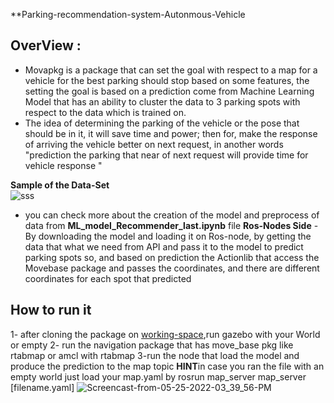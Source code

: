 **Parking-recommendation-system-Autonmous-Vehicle
## OverView :
- Movapkg is a package that can set the goal with respect to a map for a vehicle for the best parking should stop based on some features, the setting the goal is based on a prediction come from Machine Learning Model that has an ability to cluster the data to  3 parking spots with respect to the data which is trained on. 
- The idea of determining the parking of the vehicle or the pose that should be in it, it will save time and power; then for, make the response of arriving the vehicle better on next request, in another words "prediction the parking that near of next request will provide time for vehicle response "
  
**Sample of the Data-Set**  
![sss](https://user-images.githubusercontent.com/28098904/170249835-b28614e5-211e-4644-a013-682d5168ab81.PNG)

- you can check more about the creation of the model and preprocess of data from **ML_model_Recommender_last.ipynb** file 
**Ros-Nodes Side**
-By downloading the model and loading it on Ros-node, by getting the data that what we need from API and pass it to the model to predict parking spots so, and based on  prediction the Actionlib that access the Movebase package and passes the coordinates, and there are different coordinates for each spot that predicted
## How to run it
1- after cloning the package on [working-space](http://wiki.ros.org/catkin/Tutorials/create_a_workspace),run gazebo with your World or empty
2- run the navigation package that has move_base pkg like rtabmap  or amcl with rtabmap
3-run the node that load the model and produce the prediction to the map topic 
**HINT**in case you ran the file with an empty world just load your map.yaml by rosrun map_server map_server [filename.yaml]
![Screencast-from-05-25-2022-03_39_56-PM](https://user-images.githubusercontent.com/28098904/170280075-0171219c-5269-4c5a-a54a-3bf21029e1d3.gif)
